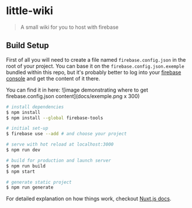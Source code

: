 # little-wiki

> A small wiki for you to host with firebase

## Build Setup

First of all you will need to create a file named `firebase.config.json` in the root of your project.
You can base it on the `firebase.config.json.exemple` bundled within this repo, but it's probably better
to log into your [firebase console](https://console.firebase.google.com) and get the content of it there.

You can find it in here:
![image demonstrating where to get firebase.config.json content](docs/exemple.png x 300)


``` bash
# install dependencies
$ npm install
$ npm install --global firebase-tools

# initial set-up
$ firebase use --add # and choose your project

# serve with hot reload at localhost:3000
$ npm run dev

# build for production and launch server
$ npm run build
$ npm start

# generate static project
$ npm run generate
```

For detailed explanation on how things work, checkout [Nuxt.js docs](https://nuxtjs.org).
